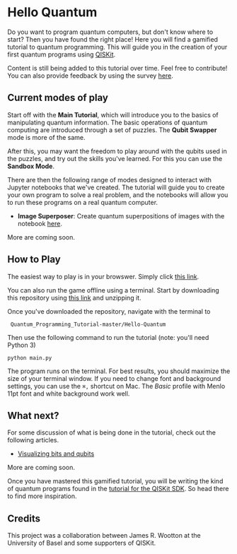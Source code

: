 # Hello Quantum

Do you want to program quantum computers, but don't know where to start? Then you have found the right place! Here you will find a gamified tutorial to quantum programming. This will guide you in the creation of your first quantum programs using [QISKit](https://qiskit.org).

Content is still being added to this tutorial over time. Feel free to contribute! You can also provide feedback by using the survey [here](http://www.surveygizmo.com/s3/4213712/helloquantum-cl).

## Current modes of play

Start off with the **Main Tutorial**, which will introduce you to the basics of manipulating quantum information. The basic operations of quantum computing are introduced through a set of puzzles. The **Qubit Swapper** mode is more of the same.

After this, you may want the freedom to play around with the qubits used in the puzzles, and try out the skills you've learned. For this you can use the **Sandbox Mode**.

There are then the following range of modes designed to interact with Jupyter notebooks that we've created. The tutorial will guide you to create your own program to solve a real problem, and the notebooks will allow you to run these programs on a real quantum computer.

* **Image Superposer**: Create quantum superpositions of images with the notebook [here](https://github.com/decodoku/Quantum_Programming_Tutorial/tree/master/image-superposer).

More are coming soon.

## How to Play

The easiest way to play is in your browswer. Simply click [this link](https://www.pythonanywhere.com/gists/a5d885816f7dc042a78df11ce6cf9652/main.py/ipython3/).

You can also run the game offline using a terminal. Start by downloading this repository using [this link](https://github.com/decodoku/Quantum_Programming_Tutorial/archive/master.zip) and unzipping it.

Once you've downloaded the repository, navigate with the terminal to

``` Quantum_Programming_Tutorial-master/Hello-Quantum```

Then use the following command to run the tutorial (note: you'll need Python 3)

```
python main.py
```

The program runs on the terminal. For best results, you should maximize the size of your terminal window. If you need to change font and background settings, you can use the `⌘,` shortcut on Mac. The *Basic* profile with Menlo 11pt font and white background work well.

## What next?

For some discussion of what is being done in the tutorial, check out the following articles.
* [Visualizing bits and qubits](https://medium.com/qiskitters/visualizing-bits-and-qubits-9af287047b28)

More are coming soon.

Once you have mastered this gamified tutorial, you will be writing the kind of quantum programs found in the [tutorial for the QISKit SDK](https://github.com/QISKit/qiskit-tutorial). So head there to find more inspiration.

## Credits

This project was a collaboration between James R. Wootton at the University of Basel and some supporters of QISKit.
